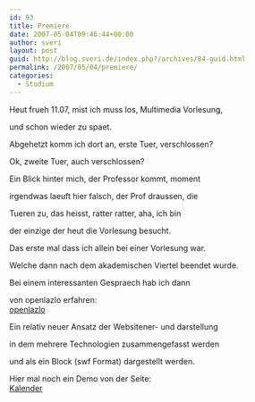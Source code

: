 ```yaml
---
id: 93
title: Premiere
date: 2007-05-04T09:46:44+00:00
author: sveri
layout: post
guid: http://blog.sveri.de/index.php?/archives/84-guid.html
permalink: /2007/05/04/premiere/
categories:
  - Studium
---
```

Heut frueh 11.07, mist ich muss los, Multimedia Vorlesung,
  
und schon wieder zu spaet.

Abgehetzt komm ich dort an, erste Tuer, verschlossen?
  
Ok, zweite Tuer, auch verschlossen?

Ein Blick hinter mich, der Professor kommt, moment
  
irgendwas laeuft hier falsch, der Prof draussen, die
  
Tueren zu, das heisst, ratter ratter, aha, ich bin
  
der einzige der heut die Vorlesung besucht.
  
Das erste mal dass ich allein bei einer Vorlesung war.
  
Welche dann nach dem akademischen Viertel beendet wurde.

Bei einem interessanten Gespraech hab ich dann
  
von openlazlo erfahren:  
[openlazlo](http://www.openlaszlo.org/)

Ein relativ neuer Ansatz der Websitener- und darstellung
  
in dem mehrere Technologien zusammengefasst werden
  
und als ein Block (swf Format) dargestellt werden.

Hier mal noch ein Demo von der Seite:  
[Kalender](http://www.openlaszlo.org/lps4/demos/calendar/calendar.lzx?lzr=swf7&lzt=html)